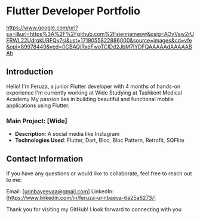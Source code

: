 # Flutter Developer Portfolio

https://www.google.com/url?sa=i&url=https%3A%2F%2Fgithub.com%2Fsiennameow&psig=AOvVaw2rUFRWL22UdrqkURFQv7si&ust=1719055822886000&source=images&cd=vfe&opi=89978449&ved=0CBAQjRxqFwoTCIDd2JbM7IYDFQAAAAAdAAAAABAh

## Introduction
Hello! I'm Feruza, a junior Flutter developer with 4 months of hands-on experience
I'm currently working at Wide
Studying at Tashkent Medical Academy
My passion lies in building beautiful and functional mobile applications using Flutter.

### Main Project: [Wide]
- **Description**: A social media like Instagram
- **Technologies Used**: Flutter, Dart, Bloc, Bloc Pattern, Retrofit, SQFlite

## Contact Information
If you have any questions or would like to collaborate, feel free to reach out to me:

Email: [urinbayeevaa@gmail.com]
LinkedIn: [https://www.linkedin.com/in/feruza-urinbaeva-6a25a6273/]

Thank you for visiting my GitHub! I look forward to connecting with you
